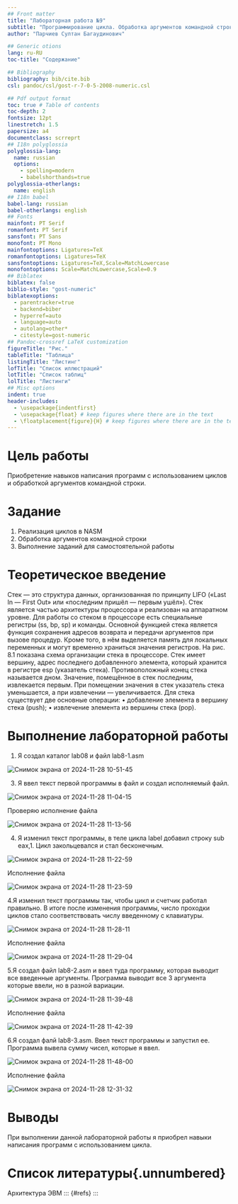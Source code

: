 ```yaml
---
## Front matter
title: "Лабораторная работа №9"
subtitle: "Программирование цикла. Обработка аргументов командной строки."
author: "Парчиев Султан Багаудинович"

## Generic otions
lang: ru-RU
toc-title: "Содержание"

## Bibliography
bibliography: bib/cite.bib
csl: pandoc/csl/gost-r-7-0-5-2008-numeric.csl

## Pdf output format
toc: true # Table of contents
toc-depth: 2
fontsize: 12pt
linestretch: 1.5
papersize: a4
documentclass: scrreprt
## I18n polyglossia
polyglossia-lang:
  name: russian
  options:
	- spelling=modern
	- babelshorthands=true
polyglossia-otherlangs:
  name: english
## I18n babel
babel-lang: russian
babel-otherlangs: english
## Fonts
mainfont: PT Serif
romanfont: PT Serif
sansfont: PT Sans
monofont: PT Mono
mainfontoptions: Ligatures=TeX
romanfontoptions: Ligatures=TeX
sansfontoptions: Ligatures=TeX,Scale=MatchLowercase
monofontoptions: Scale=MatchLowercase,Scale=0.9
## Biblatex
biblatex: false
biblio-style: "gost-numeric"
biblatexoptions:
  - parentracker=true
  - backend=biber
  - hyperref=auto
  - language=auto
  - autolang=other*
  - citestyle=gost-numeric
## Pandoc-crossref LaTeX customization
figureTitle: "Рис."
tableTitle: "Таблица"
listingTitle: "Листинг"
lofTitle: "Список иллюстраций"
lotTitle: "Список таблиц"
lolTitle: "Листинги"
## Misc options
indent: true
header-includes:
  - \usepackage{indentfirst}
  - \usepackage{float} # keep figures where there are in the text
  - \floatplacement{figure}{H} # keep figures where there are in the text
---
```


# Цель работы

Приобретение навыков написания программ с использованием циклов и обработкой аргументов командной строки.

# Задание

1. Реализация циклов в NASM
2. Обработка аргументов командной строки
3. Выполнение заданий для самостоятельной работы
# Теоретическое введение

Стек — это структура данных, организованная по принципу LIFO («Last In — First Out» или «последним пришёл — первым ушёл»). Стек является частью архитектуры процессора и реализован на аппаратном уровне. Для работы со стеком в процессоре есть специальные регистры (ss, bp, sp) и команды. Основной функцией стека является функция сохранения адресов возврата и передачи аргументов при вызове процедур. Кроме того, в нём выделяется память для локальных переменных и могут временно храниться значения регистров. На рис. 8.1 показана схема организации стека в процессоре. Стек имеет вершину, адрес последнего добавленного элемента, который хранится в регистре esp (указатель стека). Противоположный конец стека называется дном. Значение, помещённое в стек последним, извлекается первым. При помещении значения в стек указатель стека уменьшается, а при извлечении — увеличивается. Для стека существует две основные операции: 
• добавление элемента в вершину стека (push); 
• извлечение элемента из вершины стека (pop).

# Выполнение лабораторной работы
1. Я создал каталог lab08 и файл lab8-1.asm

![Снимок экрана от 2024-11-28 10-51-45](https://github.com/user-attachments/assets/4efc10e7-f017-4279-9fc2-3e0a79eb22c1)

3. Я ввел текст первой программы в файл и создал исполняемый файл.

![Снимок экрана от 2024-11-28 11-04-15](https://github.com/user-attachments/assets/e7d1f0fd-7ac5-4745-ac74-f588db124e9e)

   Проверяю исполнение файла
   
![Снимок экрана от 2024-11-28 11-13-56](https://github.com/user-attachments/assets/0c299e5f-11bc-4626-92ed-30abe40e87dd)

4. Я изменил текст программы, в теле цикла label добавил строку sub eax,1. Цикл закольцевался и стал бесконечным.
   
![Снимок экрана от 2024-11-28 11-22-59](https://github.com/user-attachments/assets/857d0a8a-36d9-4d9c-8053-1841d03c03a7)

   Исполнение файла
   
![Снимок экрана от 2024-11-28 11-23-59](https://github.com/user-attachments/assets/95257255-9674-4627-aec3-5022fa277d00)

4.Я изменил текст программы так, чтобы цикл и счетчик работал правильно. В итоге после изменения программы, число проходки циклов стало соответствовать числу введенному с клавиатуры.

![Снимок экрана от 2024-11-28 11-28-11](https://github.com/user-attachments/assets/a717229d-c0f9-4c4c-b4b5-aa14141724d8)

Исполнение файла

![Снимок экрана от 2024-11-28 11-29-04](https://github.com/user-attachments/assets/d58c0265-4059-48d1-876d-884be723d00a)

5.Я создал файл lab8-2.asm и ввел туда программу, которая выводит все введенные аргументы. Программа выводит все 3 аргумента которые ввели, но в разной вариации.

![Снимок экрана от 2024-11-28 11-39-48](https://github.com/user-attachments/assets/bac1fa48-ff12-41dc-8e82-55aea282d3c8)

   Исполнение файла
   
![Снимок экрана от 2024-11-28 11-42-39](https://github.com/user-attachments/assets/fd9583ac-a3a2-4157-b568-730c46cc2d64)

6.Я создал фалй lab8-3.asm. Ввел текст программы и запустил ее. Программа вывела сумму чисел, которые я ввел.

![Снимок экрана от 2024-11-28 11-48-00](https://github.com/user-attachments/assets/2444da23-ab35-40e4-8144-307610b57bdf)

Исполнение файла

![Снимок экрана от 2024-11-28 12-31-32](https://github.com/user-attachments/assets/b343e50e-4910-4b37-b4cd-d1205dbe37fc)


# Выводы

При выполнении данной лабораторной работы я приобрел навыки написания программ с использованием цикла.

# Список литературы{.unnumbered}
Архитектура ЭВМ
::: {#refs}
:::

